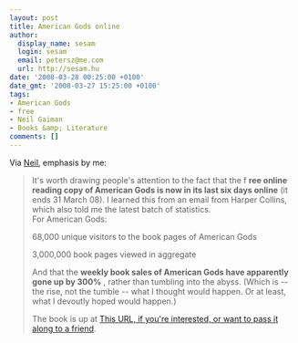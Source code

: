 ```yaml
---
layout: post
title: American Gods online
author:
  display_name: sesam
  login: sesam
  email: petersz@me.com
  url: http://sesam.hu
date: '2008-03-28 00:25:00 +0100'
date_gmt: '2008-03-27 15:25:00 +0100'
tags:
- American Gods
- free
- Neil Gaiman
- Books &amp; Literature
comments: []
---
```


Via [Neil](http://journal.neilgaiman.com/2008/03/scary-eyes.html), emphasis by me:

> It's worth drawing people's attention to the fact that the f **ree online reading copy of American Gods is now in its last six days online** (it ends 31 March 08). I learned this from an email from Harper Collins, which also told me the latest batch of statistics.  
>  For American Gods:
> 
> 68,000 unique visitors to the book pages of American Gods
> 
> 3,000,000 book pages viewed in aggregate
> 
> And that the **weekly book sales of American Gods have apparently gone up by 300%** , rather than tumbling into the abyss. (Which is -- the rise, not the tumble -- what I thought would happen. Or at least, what I devoutly hoped would happen.)
> 
> The book is up at [This URL, if you're interested, or want to pass it along to a friend](http://browseinside.harpercollins.com/index.aspx?isbn13=9780060558123&WT.mc_id=author_AmerGods_FullAccess_022208).
